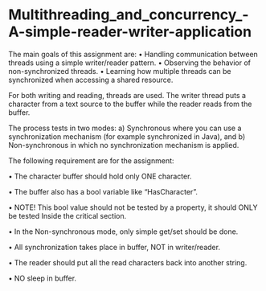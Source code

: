# Multithreading_and_concurrency_-A-simple-reader-writer-application


The main goals of this assignment are:
• Handling communication between threads using a simple writer/reader pattern.
• Observing the behavior of non-synchronized threads.
• Learning how multiple threads can be synchronized when accessing a shared resource.

For both writing and reading, threads are used. The writer thread puts a character from a text source to the buffer while the
reader reads from the buffer.

The process tests in two modes: a) Synchronous where you can use a synchronization mechanism (for example synchronized in Java), and b) Non-synchronous in which
no synchronization mechanism is applied.



The following requirement are for the assignment:

• The character buffer should hold only ONE character.

• The buffer also has a bool variable like “HasCharacter”.

• NOTE! This bool value should not be tested by a property, it should ONLY be tested Inside the critical section.

• In the Non-synchronous mode, only simple get/set should be done.

• All synchronization takes place in buffer, NOT in writer/reader.

• The reader should put all the read characters back into another string.

• NO sleep in buffer.


